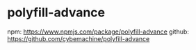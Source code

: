 # polyfill-advance

npm: https://www.npmjs.com/package/polyfill-advance
github: https://github.com/cybemachine/polyfill-advance